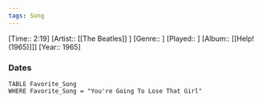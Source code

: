 ```yaml
---
tags: Song  
---
```

[Time:: 2:19]
[Artist:: [[The Beatles]] ]
[Genre:: ]
[Played:: ]
[Album:: [[Help! (1965)]]]
[Year:: 1965]
### Dates
````dataview
TABLE Favorite_Song
WHERE Favorite_Song = "You're Going To Lose That Girl"
````